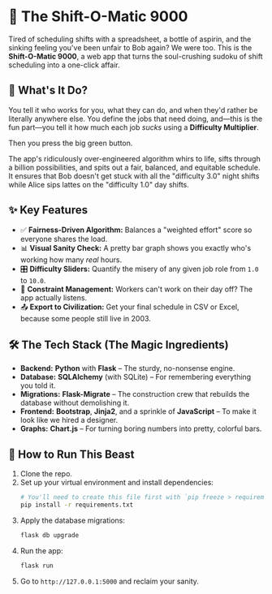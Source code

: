 # 🤖 The Shift-O-Matic 9000

Tired of scheduling shifts with a spreadsheet, a bottle of aspirin, and the sinking feeling you've been unfair to Bob again? We were too. This is the **Shift-O-Matic 9000**, a web app that turns the soul-crushing sudoku of shift scheduling into a one-click affair.

## 🧐 What's It Do?

You tell it who works for you, what they can do, and when they'd rather be literally anywhere else. You define the jobs that need doing, and—this is the fun part—you tell it how much each job *sucks* using a **Difficulty Multiplier**.

Then you press the big green button.

The app's ridiculously over-engineered algorithm whirs to life, sifts through a billion possibilities, and spits out a fair, balanced, and equitable schedule. It ensures that Bob doesn't get stuck with all the "difficulty 3.0" night shifts while Alice sips lattes on the "difficulty 1.0" day shifts.

## ✨ Key Features

-   ✅ **Fairness-Driven Algorithm:** Balances a "weighted effort" score so everyone shares the load.
-   📊 **Visual Sanity Check:** A pretty bar graph shows you exactly who's working how many *real* hours.
-   🎛️ **Difficulty Sliders:** Quantify the misery of any given job role from `1.0` to `10.0`.
-   📅 **Constraint Management:** Workers can't work on their day off? The app actually listens.
-   📤 **Export to Civilization:** Get your final schedule in CSV or Excel, because some people still live in 2003.

## 🛠️ The Tech Stack (The Magic Ingredients)

-   **Backend:** **Python** with **Flask** – The sturdy, no-nonsense engine.
-   **Database:** **SQLAlchemy** (with SQLite) – For remembering everything you told it.
-   **Migrations:** **Flask-Migrate** – The construction crew that rebuilds the database without demolishing it.
-   **Frontend:** **Bootstrap**, **Jinja2**, and a sprinkle of **JavaScript** – To make it look like we hired a designer.
-   **Graphs:** **Chart.js** – For turning boring numbers into pretty, colorful bars.

## 🚀 How to Run This Beast

1.  Clone the repo.
2.  Set up your virtual environment and install dependencies:
    ```bash
    # You'll need to create this file first with `pip freeze > requirements.txt`
    pip install -r requirements.txt
    ```
3.  Apply the database migrations:
    ```bash
    flask db upgrade
    ```
4.  Run the app:
    ```bash
    flask run
    ```
5.  Go to `http://127.0.0.1:5000` and reclaim your sanity.
